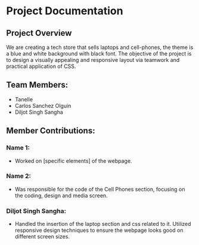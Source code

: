 # Project Documentation

## Project Overview

We are creating a tech store that sells laptops and cell-phones, the theme is a blue and white background with black font. The objective of the project is to design a visually appealing and responsive layout via teamwork and practical application of CSS.

## Team Members:

-   Tanelle 
-   Carlos Sanchez Olguin
-   Diljot Singh Sangha

## Member Contributions:

### Name 1:

-   Worked on [specific elements] of the webpage.

### Name 2:

-   Was responsible for the code of the Cell Phones section, focusing on the coding, design and media screen.

### Diljot Singh Sangha:

-   Handled the insertion of the laptop section and css related to it. Utilized responsive design techniques to ensure the webpage looks good on different screen sizes.